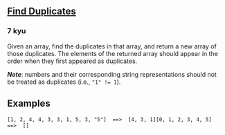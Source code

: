 <h2><a href=https://www.codewars.com/kata/5558cc216a7a231ac9000022/train/javascript target="_blank">Find Duplicates </a></h2><h3>7 kyu</h3><p>Given an array, find the duplicates in that array, and return a new array of those duplicates. The elements of the returned array should appear in the order when they first appeared as duplicates.</p><p><strong><em>Note</em></strong>: numbers and their corresponding string representations should not be treated as duplicates (i.e., <code>"1" != 1</code>).</p><h2 id="examples">Examples</h2><pre><code>[1, 2, 4, 4, 3, 3, 1, 5, 3, "5"]  ==&gt;  [4, 3, 1][0, 1, 2, 3, 4, 5]                ==&gt;  []</code></pre>